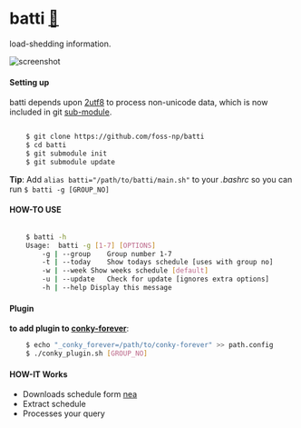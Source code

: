 # batti [:link:][web]

load-shedding information.

![screenshot][screenshot]

#### Setting up

batti depends upon [2utf8][2utf8] to process non-unicode data,
which is now included in git [sub-module][submodule].


```bash

    $ git clone https://github.com/foss-np/batti
    $ cd batti
    $ git submodule init
    $ git submodule update
```


**Tip**: Add `alias batti="/path/to/batti/main.sh"` to your *.bashrc* so you can run `$ batti -g [GROUP_NO]`


#### HOW-TO USE

```bash

    $ batti -h
    Usage: 	batti -g [1-7] [OPTIONS]
   	    -g | --group	Group number 1-7
	    -t | --today	Show todays schedule [uses with group no]
	    -w | --week	Show weeks schedule [default]
	    -u | --update	Check for update [ignores extra options]
   	    -h | --help	Display this message
```

#### Plugin

**to add plugin to [conky-forever][conky-forever]**:

```bash
	$ echo "_conky_forever=/path/to/conky-forever" >> path.config
	$ ./conky_plugin.sh [GROUP_NO]
```

#### HOW-IT Works

* Downloads schedule form [nea][nea]
* Extract schedule
* Processes your query

[nea]: http://www.nea.org.np/loadshedding.html
[2utf8]: https://github.com/foss-np/2utf8
[conky-forever]: https://github.com/rhoit/conky-forever
[submodule]: http://git-scm.com/book/en/Git-Tools-Submodules
[web]: http://foss-np.github.io/batti/
[screenshot]: https://raw.github.com/foss-np/batti/gh-pages/images/screenshot.png
